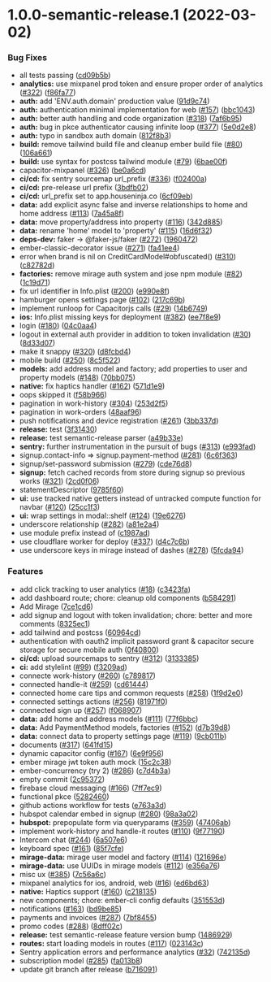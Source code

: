 # 1.0.0-semantic-release.1 (2022-03-02)


### Bug Fixes

* all tests passing ([cd09b5b](https://github.com/houseninjadojo/app/commit/cd09b5bee7e979f3e16764556172c61b3b27aa21))
* **analytics:** use mixpanel prod token and ensure proper order of analytics ([#322](https://github.com/houseninjadojo/app/issues/322)) ([f86fa77](https://github.com/houseninjadojo/app/commit/f86fa77a057daeae5f16e428f40c2a83f6ba4360))
* **auth:** add 'ENV.auth.domain' production value ([91d9c74](https://github.com/houseninjadojo/app/commit/91d9c74f907909cd901a1d3b2da912959360d1db))
* **auth:** authentication minimal implementation for web ([#157](https://github.com/houseninjadojo/app/issues/157)) ([bbc1043](https://github.com/houseninjadojo/app/commit/bbc10435ee7d584144e50189da98c759e17b3137))
* **auth:** better auth handling and code organization ([#318](https://github.com/houseninjadojo/app/issues/318)) ([7af6b95](https://github.com/houseninjadojo/app/commit/7af6b95d4e03a265ce90a9cab6386918498d6c78))
* **auth:** bug in pkce authenticator causing infinite loop ([#377](https://github.com/houseninjadojo/app/issues/377)) ([5e0d2e8](https://github.com/houseninjadojo/app/commit/5e0d2e8435dcdb4aff56fbb44b401d8f382c7a3e))
* **auth:** typo in sandbox auth domain ([812f8b3](https://github.com/houseninjadojo/app/commit/812f8b3a5b2ddd925009ea760130d8ca5fe03737))
* **build:** remove tailwind build file and cleanup ember build file ([#80](https://github.com/houseninjadojo/app/issues/80)) ([106a661](https://github.com/houseninjadojo/app/commit/106a6613d431e4e287c84ff8fb1a5868883b7dcb))
* **build:** use  syntax for postcss tailwind module ([#79](https://github.com/houseninjadojo/app/issues/79)) ([6bae00f](https://github.com/houseninjadojo/app/commit/6bae00f144b5f6b4e7bb1fcd7c4674ea2c69b4d8))
* capacitor-mixpanel ([#326](https://github.com/houseninjadojo/app/issues/326)) ([be0a6cd](https://github.com/houseninjadojo/app/commit/be0a6cd323d81639ae6b183353f79b76e952eda0))
* **ci/cd:** fix sentry sourcemap url_prefix ([#336](https://github.com/houseninjadojo/app/issues/336)) ([f02400a](https://github.com/houseninjadojo/app/commit/f02400a3e8abc8b3c7f9909ae47f067635ca7fbb))
* **ci/cd:** pre-release url prefix ([3bdfb02](https://github.com/houseninjadojo/app/commit/3bdfb025163eb89d8f90475e72b0093c47428814))
* **ci/cd:** url_prefix set to app.houseninja.co ([6cf09eb](https://github.com/houseninjadojo/app/commit/6cf09eb2e2a040dfabafcfa2648b7dbbb1aeddc4))
* **data:** add explicit async false and inverse relationships to home and home address ([#113](https://github.com/houseninjadojo/app/issues/113)) ([7a45a8f](https://github.com/houseninjadojo/app/commit/7a45a8f351e95821289079559b6d588f9db66803))
* **data:** move property/address into property ([#116](https://github.com/houseninjadojo/app/issues/116)) ([342d885](https://github.com/houseninjadojo/app/commit/342d88533a4c04d887d70b1365d31058806c1712))
* **data:** rename 'home' model to 'property' ([#115](https://github.com/houseninjadojo/app/issues/115)) ([16d6f32](https://github.com/houseninjadojo/app/commit/16d6f32d9c5b9e331e7039920c6cd5e4beb65143))
* **deps-dev:** faker -> @faker-js/faker ([#272](https://github.com/houseninjadojo/app/issues/272)) ([1960472](https://github.com/houseninjadojo/app/commit/19604725172b67e0ab38c45f20a7e12ba8a7a4e2))
* ember-classic-decorator issue ([#271](https://github.com/houseninjadojo/app/issues/271)) ([fa41ee4](https://github.com/houseninjadojo/app/commit/fa41ee41b9950126ef704c6ade3b3110be8b0c82))
* error when brand is nil on CreditCardModel#obfuscated() ([#310](https://github.com/houseninjadojo/app/issues/310)) ([c82782d](https://github.com/houseninjadojo/app/commit/c82782dc6b875f18d0600112985510c553c6dad2))
* **factories:** remove mirage auth system and jose npm module ([#82](https://github.com/houseninjadojo/app/issues/82)) ([1c19d71](https://github.com/houseninjadojo/app/commit/1c19d717c2dd260be05aa02150fd8e3b2eaef9b6))
* fix url identifier in Info.plist ([#200](https://github.com/houseninjadojo/app/issues/200)) ([e990e8f](https://github.com/houseninjadojo/app/commit/e990e8f8c1b09f0e9a43353de3e8306fcbb44304))
* hamburger opens settings page ([#102](https://github.com/houseninjadojo/app/issues/102)) ([217c69b](https://github.com/houseninjadojo/app/commit/217c69b8d2004efc306b060b42172192eec47fa7))
* implement runloop for Capacitorjs calls ([#29](https://github.com/houseninjadojo/app/issues/29)) ([14b6749](https://github.com/houseninjadojo/app/commit/14b674950e682bd6fa7239562c84f107fa4248e2))
* **ios:** Info.plist missing keys for deployment ([#382](https://github.com/houseninjadojo/app/issues/382)) ([ee7f8e9](https://github.com/houseninjadojo/app/commit/ee7f8e93f57aaf179c3257d77f46bac0763b34fa))
* login ([#180](https://github.com/houseninjadojo/app/issues/180)) ([04c0aa4](https://github.com/houseninjadojo/app/commit/04c0aa4887b21a736612e8bd2638869a49b5ac0f))
* logout in external auth provider in addition to token invalidation ([#30](https://github.com/houseninjadojo/app/issues/30)) ([8d33d07](https://github.com/houseninjadojo/app/commit/8d33d077ad68ed8f223416ce859adc933687903b))
* make it snappy ([#320](https://github.com/houseninjadojo/app/issues/320)) ([d8fcbd4](https://github.com/houseninjadojo/app/commit/d8fcbd47bd57ef0f520410691f0abcf11f937369))
* mobile build ([#250](https://github.com/houseninjadojo/app/issues/250)) ([8c5f522](https://github.com/houseninjadojo/app/commit/8c5f522a1a22011c5991af2bbfe2d66d1b8e7385))
* **models:** add address model and factory; add properties to user and property models ([#148](https://github.com/houseninjadojo/app/issues/148)) ([70bb075](https://github.com/houseninjadojo/app/commit/70bb07508f01641f2de58d3dcb7587edb3db8efd))
* **native:** fix haptics handler ([#162](https://github.com/houseninjadojo/app/issues/162)) ([571d1e9](https://github.com/houseninjadojo/app/commit/571d1e9ae0e478013d77bc49197ea67d783a84d5))
* oops skipped it ([f58b966](https://github.com/houseninjadojo/app/commit/f58b966e98891e3e572543d7e91e7825a4e031fe))
* pagination in work-history ([#304](https://github.com/houseninjadojo/app/issues/304)) ([253d2f5](https://github.com/houseninjadojo/app/commit/253d2f5dd369e778b652eb5a0b019c668fa5764d))
* pagination in work-orders ([48aaf96](https://github.com/houseninjadojo/app/commit/48aaf96a76367199efddf479a8c1c3da086b1e90))
* push notifications and device registration ([#261](https://github.com/houseninjadojo/app/issues/261)) ([3bb337d](https://github.com/houseninjadojo/app/commit/3bb337d73a41f619a61ededc70e6ad8ca286d45a))
* **release:** test ([3f31430](https://github.com/houseninjadojo/app/commit/3f31430210901f9960d9017025cbcac3a9349eac))
* **release:** test semantic-release parser ([a49b33e](https://github.com/houseninjadojo/app/commit/a49b33eb309e46270c71621fd53bf111f127d6a8))
* **sentry:** further instrumentation in the pursuit of bugs ([#313](https://github.com/houseninjadojo/app/issues/313)) ([e993fad](https://github.com/houseninjadojo/app/commit/e993fad91ad260fdd15de1bd25231a2ca78fb27f))
* signup.contact-info => signup.payment-method ([#281](https://github.com/houseninjadojo/app/issues/281)) ([6c6f363](https://github.com/houseninjadojo/app/commit/6c6f363002d443cdad574fab11ef9ae8533b3339))
* signup/set-password submission ([#279](https://github.com/houseninjadojo/app/issues/279)) ([cde76d8](https://github.com/houseninjadojo/app/commit/cde76d8b1aea0801c63683a7b75afb48e06aaa91))
* **signup:** fetch cached records from store during signup so previous works ([#321](https://github.com/houseninjadojo/app/issues/321)) ([2cd0f06](https://github.com/houseninjadojo/app/commit/2cd0f06cf03cbe7292c6ab9217a681a4fe731296))
* statementDescriptor ([9785f60](https://github.com/houseninjadojo/app/commit/9785f6058c37526247257e6a835435b431795165))
* **ui:** use tracked native getters instead of untracked compute function for navbar ([#120](https://github.com/houseninjadojo/app/issues/120)) ([25cc1f3](https://github.com/houseninjadojo/app/commit/25cc1f399965da0f53ac0a4bdc3304e76af8fcbe))
* **ui:** wrap settings in modal::shelf ([#124](https://github.com/houseninjadojo/app/issues/124)) ([19e6276](https://github.com/houseninjadojo/app/commit/19e6276d4eb481d0ce5b2aaf5ac5b402eda3b8cb))
* underscore relationship ([#282](https://github.com/houseninjadojo/app/issues/282)) ([a81e2a4](https://github.com/houseninjadojo/app/commit/a81e2a42acf7c1567b35083b9cb29e7ba8f0a37a))
* use  module prefix instead of ([c1987ad](https://github.com/houseninjadojo/app/commit/c1987ada796f1962a856e40e0388cc46f6267e84))
* use cloudflare worker for deploy ([#337](https://github.com/houseninjadojo/app/issues/337)) ([d4c7c6b](https://github.com/houseninjadojo/app/commit/d4c7c6b71a9657dd225b208c6cc674aa34783a7c))
* use underscore keys in mirage instead of dashes ([#278](https://github.com/houseninjadojo/app/issues/278)) ([5fcda94](https://github.com/houseninjadojo/app/commit/5fcda9452bb30ec5bfaf67d4022d2bfbfe5e349c))


### Features

* add click tracking to user analytics ([#18](https://github.com/houseninjadojo/app/issues/18)) ([c3423fa](https://github.com/houseninjadojo/app/commit/c3423fa1846e10d101934d0795316b436d1b2504))
* add dashboard route; chore: cleanup old components ([b584291](https://github.com/houseninjadojo/app/commit/b584291521d7f36cfdcaf5be8e7b058460b9dd83))
* Add Mirage ([7ce1cd6](https://github.com/houseninjadojo/app/commit/7ce1cd62ff930b6b55383c63b0ef374fdf20b1d1))
* add signup and logout with token invalidation; chore: better and more comments ([8325ec1](https://github.com/houseninjadojo/app/commit/8325ec14e69d6f729e5f1c7fc349ed3f8e7f0db8))
* add tailwind and postcss ([60964cd](https://github.com/houseninjadojo/app/commit/60964cdc4e4775a0342c777c995a382bd5cee99c))
* authentication with oauth2 implicit password grant & capacitor secure storage for secure mobile auth ([0f40800](https://github.com/houseninjadojo/app/commit/0f40800833dab2063cc6daa163ea1f87b97d35a3))
* **ci/cd:** upload sourcemaps to sentry ([#312](https://github.com/houseninjadojo/app/issues/312)) ([3133385](https://github.com/houseninjadojo/app/commit/3133385e907f82acd5eae6791568b0fd4a229e35))
* **ci:** add stylelint ([#99](https://github.com/houseninjadojo/app/issues/99)) ([f3209ad](https://github.com/houseninjadojo/app/commit/f3209ad332bf247c17cca1e010d920518f258c34))
* connecte work-history ([#260](https://github.com/houseninjadojo/app/issues/260)) ([c789817](https://github.com/houseninjadojo/app/commit/c7898171a96ca55537a26a656c1d9b942488052f))
* connected handle-it ([#259](https://github.com/houseninjadojo/app/issues/259)) ([cd61444](https://github.com/houseninjadojo/app/commit/cd6144437fab3d985449fc993db3f16382a152fd))
* connected home care tips and common requests ([#258](https://github.com/houseninjadojo/app/issues/258)) ([1f9d2e0](https://github.com/houseninjadojo/app/commit/1f9d2e06b1599de58a79425fa1933359f8cd9f17))
* connected settings actions ([#256](https://github.com/houseninjadojo/app/issues/256)) ([81971f0](https://github.com/houseninjadojo/app/commit/81971f02461bfa48c3b8d75308751b2d12dad7e7))
* connected sign up ([#257](https://github.com/houseninjadojo/app/issues/257)) ([f068907](https://github.com/houseninjadojo/app/commit/f0689074b6ed0ffb9cd319ee6c3678803cb7483f))
* **data:** add home and address models ([#111](https://github.com/houseninjadojo/app/issues/111)) ([77f6bbc](https://github.com/houseninjadojo/app/commit/77f6bbc0c04bb409ccaf493d716fc46f61437a6e))
* **data:** Add PaymentMethod models, factories ([#152](https://github.com/houseninjadojo/app/issues/152)) ([d7b39d8](https://github.com/houseninjadojo/app/commit/d7b39d87fe283f2fae9ab0525d0fa7fc8a96fc43))
* **data:** connect data to property settings page ([#119](https://github.com/houseninjadojo/app/issues/119)) ([9cb011b](https://github.com/houseninjadojo/app/commit/9cb011be86902fa2ab228d0df99866165b692d42))
* documents ([#317](https://github.com/houseninjadojo/app/issues/317)) ([641fd15](https://github.com/houseninjadojo/app/commit/641fd151dd41ef6c9bc5ec672724206fb9354b59))
* dynamic capacitor config ([#167](https://github.com/houseninjadojo/app/issues/167)) ([6e9f956](https://github.com/houseninjadojo/app/commit/6e9f956fc544fe805d36fe4abfaaee20a2e5ff0f))
* ember mirage jwt token auth mock ([15c2c38](https://github.com/houseninjadojo/app/commit/15c2c389f281b370d1cb2a4d88ab3c337b6880a9))
* ember-concurrency (try 2) ([#286](https://github.com/houseninjadojo/app/issues/286)) ([c7d4b3a](https://github.com/houseninjadojo/app/commit/c7d4b3ade72612b480c56114f0f6c95ea5d8de1b))
* empty commit ([2c95372](https://github.com/houseninjadojo/app/commit/2c95372f5a64741137bc0abcb7cdc75a5c1c9f28))
* firebase cloud messaging ([#166](https://github.com/houseninjadojo/app/issues/166)) ([7ff7ec9](https://github.com/houseninjadojo/app/commit/7ff7ec9b6ca594752ee20e3624b224affbd6dcd5))
* functional pkce ([5282460](https://github.com/houseninjadojo/app/commit/528246045ef71f069f0c2164677d179d249d9dce))
* github actions workflow for tests ([e763a3d](https://github.com/houseninjadojo/app/commit/e763a3deb6317b864899ce2a7a534cbdfec1ee03))
* hubspot calendar embed in signup ([#280](https://github.com/houseninjadojo/app/issues/280)) ([98a3a02](https://github.com/houseninjadojo/app/commit/98a3a02c228a8e8e9b7dfa395b6cc235c3b90ad4))
* **hubspot:** prepopulate form via queryparams ([#359](https://github.com/houseninjadojo/app/issues/359)) ([47406ab](https://github.com/houseninjadojo/app/commit/47406abb6f8bc6d5ada97b0d6b376d2ea65fec46))
* implement work-history and handle-it routes ([#110](https://github.com/houseninjadojo/app/issues/110)) ([9f77190](https://github.com/houseninjadojo/app/commit/9f771906eb1b9affeafefe6aa709b4084391e105))
* Intercom chat ([#244](https://github.com/houseninjadojo/app/issues/244)) ([6a507e6](https://github.com/houseninjadojo/app/commit/6a507e6fe7c0ec462b017c323ad430231a6ac20b))
* keyboard spec ([#161](https://github.com/houseninjadojo/app/issues/161)) ([85f7cfe](https://github.com/houseninjadojo/app/commit/85f7cfe4c031e22c7d2088f0675064128f2e121d))
* **mirage-data:** mirage user model and factory ([#114](https://github.com/houseninjadojo/app/issues/114)) ([121696e](https://github.com/houseninjadojo/app/commit/121696e5fb528ca28f78d4cd0e67f36fd46ddcd7))
* **mirage-data:** use UUIDs in mirage models ([#112](https://github.com/houseninjadojo/app/issues/112)) ([e356a76](https://github.com/houseninjadojo/app/commit/e356a76b20fe847850999605a36536b42443a8ac))
* misc ux ([#385](https://github.com/houseninjadojo/app/issues/385)) ([7c56a6c](https://github.com/houseninjadojo/app/commit/7c56a6c4528718a9a29d0ad06042ca956c260755))
* mixpanel analytics for ios, android, web ([#16](https://github.com/houseninjadojo/app/issues/16)) ([ed6bd63](https://github.com/houseninjadojo/app/commit/ed6bd63ce9fc54ac84d2d7dcdf10b4f11c145e0a))
* **native:** Haptics support ([#160](https://github.com/houseninjadojo/app/issues/160)) ([c218135](https://github.com/houseninjadojo/app/commit/c218135ecd064df697c0f14a548631ae8a0b8340))
* new components; chore: ember-cli config defaults ([351553d](https://github.com/houseninjadojo/app/commit/351553d57aa671eef3585fa68b516c75e5ac3789))
* notifications ([#163](https://github.com/houseninjadojo/app/issues/163)) ([bd9be85](https://github.com/houseninjadojo/app/commit/bd9be85fe24aa8f698b3b32547c18764abd39b1a))
* payments and invoices ([#287](https://github.com/houseninjadojo/app/issues/287)) ([7bf8455](https://github.com/houseninjadojo/app/commit/7bf8455b0a6ef024ade0fbc478d9f407fdb64744))
* promo codes ([#288](https://github.com/houseninjadojo/app/issues/288)) ([8dff02c](https://github.com/houseninjadojo/app/commit/8dff02c50a5ff50a7f4a8fb5681f13942bf117a0))
* **release:** test semantic-release feature version bump ([1486929](https://github.com/houseninjadojo/app/commit/14869295e59fe228596b56f1fd0deb2e90d9c60f))
* **routes:** start loading models in routes ([#117](https://github.com/houseninjadojo/app/issues/117)) ([023143c](https://github.com/houseninjadojo/app/commit/023143ce748a0c1554b9650df44233d75764c6bd))
* Sentry application errors and performance analytics ([#32](https://github.com/houseninjadojo/app/issues/32)) ([742135d](https://github.com/houseninjadojo/app/commit/742135db3a93b02e1f63106200c09317ea52dd1f))
* subscription model ([#285](https://github.com/houseninjadojo/app/issues/285)) ([fa013b8](https://github.com/houseninjadojo/app/commit/fa013b8405d5c64962d00155e7539799518c99bd))
* update git branch after release ([b716091](https://github.com/houseninjadojo/app/commit/b716091026750d482780be992b1e9a2c85afa4fd))
